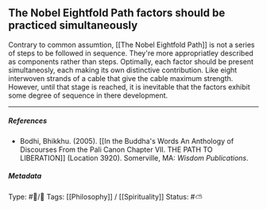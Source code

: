 ## The Nobel Eightfold Path factors should be practiced simultaneously  # 

Contrary to common assumtion, [[The Nobel Eightfold Path]] is not a series of steps  to be followed in sequence. They're more appropriatley described as components rather than steps. Optimally, each factor should be present simultaneosly, each making its own distinctive contribution. Like eight interwoven strands of a cable that give the cable maximum strength. However, until that stage is reached, it is inevitable that the factors exhibit some degree of  sequence in there development.

___

##### References

- Bodhi, Bhikkhu. (2005). [[In the Buddha's Words An Anthology of Discourses From the Pali Canon Chapter VII. THE PATH TO LIBERATION]] (Location 3920). Somerville, MA: _Wisdom Publications_.


##### Metadata
Type: #🔵/🔵 
Tags: [[Philosophy]] / [[Spirituality]]
Status: #⛅️ 